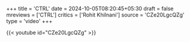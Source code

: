 +++
title = 'CTRL'
date = 2024-10-05T08:20:45+05:30
draft = false
mreviews = ['CTRL']
critics = ['Rohit Khilnani']
source = 'CZe20LgcQZg'
type = 'video'
+++

{{< youtube id="CZe20LgcQZg" >}}
